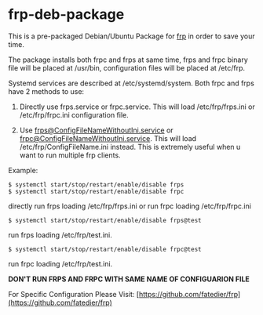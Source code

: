 # frp-deb-package
This is a pre-packaged Debian/Ubuntu Package for [frp](https://github.com/fatedier/frp) in order to save your time.

The package installs both frpc and frps at same time, frps and frpc binary file will be placed at /usr/bin, configuration files will be placed at /etc/frp. 

Systemd services are described at /etc/systemd/system. Both frpc and frps have 2 methods to use:

1. Directly use frps.service or frpc.service. This will load /etc/frp/frps.ini or /etc/frp/frpc.ini configuration file.
 
2. Use frps@ConfigFileNameWithoutIni.service or frpc@ConfigFileNameWithoutIni.service. This will load /etc/frp/ConfigFileName.ini instead. This is extremely useful when u want to run multiple frp clients.

Example:
```
$ systemctl start/stop/restart/enable/disable frps
$ systemctl start/stop/restart/enable/disable frpc
```
directly run frps loading /etc/frp/frps.ini 
or run frpc loading /etc/frp/frpc.ini

```
$ systemctl start/stop/restart/enable/disable frps@test
```
run frps loading /etc/frp/test.ini. 

```
$ systemctl start/stop/restart/enable/disable frpc@test
```
run frpc loading /etc/frp/test.ini. 

**DON'T RUN FRPS AND FRPC WITH SAME NAME OF CONFIGUARION FILE**

For Specific Configuration Please Visit: [https://github.com/fatedier/frp](https://github.com/fatedier/frp)
